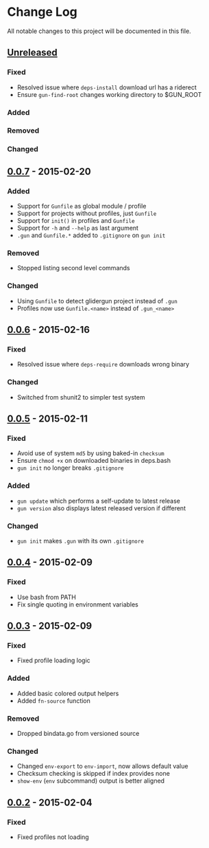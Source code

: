 # Change Log
All notable changes to this project will be documented in this file.

## [Unreleased][unreleased]
### Fixed
- Resolved issue where `deps-install` download url has a riderect
- Ensure `gun-find-root` changes working directory to $GUN_ROOT

### Added

### Removed

### Changed

## [0.0.7] - 2015-02-20
### Added
- Support for `Gunfile` as global module / profile
- Support for projects without profiles, just `Gunfile`
- Support for `init()` in profiles and `Gunfile`
- Support for `-h` and `--help` as last argument
- `.gun` and `Gunfile.*` added to `.gitignore` on `gun init`

### Removed
- Stopped listing second level commands

### Changed
- Using `Gunfile` to detect glidergun project instead of `.gun`
- Profiles now use `Gunfile.<name>` instead of `.gun_<name>`

## [0.0.6] - 2015-02-16
### Fixed
- Resolved issue where `deps-require` downloads wrong binary

### Changed
- Switched from shunit2 to simpler test system

## [0.0.5] - 2015-02-11
### Fixed
- Avoid use of system `md5` by using baked-in `checksum`
- Ensure `chmod +x` on downloaded binaries in deps.bash
- `gun init` no longer breaks `.gitignore`

### Added
- `gun update` which performs a self-update to latest release
- `gun version` also displays latest released version if different

### Changed
- `gun init` makes `.gun` with its own `.gitignore`

## [0.0.4] - 2015-02-09
### Fixed
- Use bash from PATH
- Fix single quoting in environment variables

## [0.0.3] - 2015-02-09
### Fixed
- Fixed profile loading logic

### Added
- Added basic colored output helpers
- Added `fn-source` function

### Removed
- Dropped bindata.go from versioned source

### Changed
- Changed `env-export` to `env-import`, now allows default value
- Checksum checking is skipped if index provides none
- `show-env` (`env` subcommand) output is better aligned

## [0.0.2] - 2015-02-04
### Fixed
- Fixed profiles not loading

[unreleased]: https://github.com/gliderlabs/glidergun/compare/v0.0.7...HEAD
[0.0.7]: https://github.com/gliderlabs/glidergun/compare/v0.0.6...v0.0.7
[0.0.6]: https://github.com/gliderlabs/glidergun/compare/v0.0.5...v0.0.6
[0.0.5]: https://github.com/gliderlabs/glidergun/compare/v0.0.4...v0.0.5
[0.0.4]: https://github.com/gliderlabs/glidergun/compare/v0.0.3...v0.0.4
[0.0.3]: https://github.com/gliderlabs/glidergun/compare/v0.0.2...v0.0.3
[0.0.2]: https://github.com/gliderlabs/glidergun/compare/v0.0.1...v0.0.2
